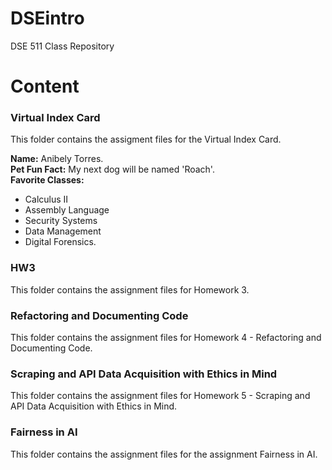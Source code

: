 # DSEintro
DSE 511 Class Repository

# Content

### Virtual Index Card

This folder contains the assigment files for the Virtual Index Card.

**Name:** Anibely Torres. \
**Pet Fun Fact:** My next dog will be named 'Roach'. \
**Favorite Classes:** 
- Calculus II
- Assembly Language
- Security Systems
- Data Management
- Digital Forensics. 

### HW3

This folder contains the assignment files for Homework 3.


### Refactoring and Documenting Code

This folder contains the assignment files for Homework 4 - Refactoring and Documenting Code.

### Scraping and API Data Acquisition with Ethics in Mind

This folder contains the assignment files for Homework 5 - Scraping and API Data Acquisition with Ethics in Mind.

### Fairness in AI

This folder contains the assignment files for the assignment Fairness in AI. 